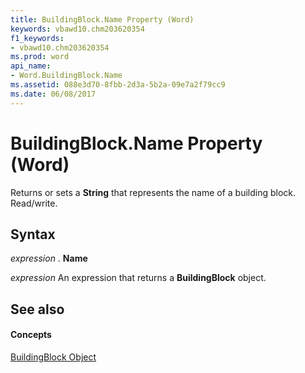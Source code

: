 ```yaml
---
title: BuildingBlock.Name Property (Word)
keywords: vbawd10.chm203620354
f1_keywords:
- vbawd10.chm203620354
ms.prod: word
api_name:
- Word.BuildingBlock.Name
ms.assetid: 088e3d70-8fbb-2d3a-5b2a-09e7a2f79cc9
ms.date: 06/08/2017
---
```



# BuildingBlock.Name Property (Word)

Returns or sets a  **String** that represents the name of a building block. Read/write.


## Syntax

 _expression_ . **Name**

 _expression_ An expression that returns a **BuildingBlock** object.


## See also


#### Concepts


[BuildingBlock Object](Word.BuildingBlock.md)

